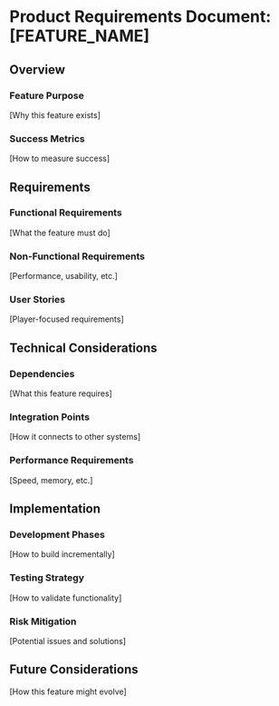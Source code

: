 # Product Requirements Document: [FEATURE_NAME]

## Overview
### Feature Purpose
[Why this feature exists]

### Success Metrics
[How to measure success]

## Requirements
### Functional Requirements
[What the feature must do]

### Non-Functional Requirements
[Performance, usability, etc.]

### User Stories
[Player-focused requirements]

## Technical Considerations
### Dependencies
[What this feature requires]

### Integration Points
[How it connects to other systems]

### Performance Requirements
[Speed, memory, etc.]

## Implementation
### Development Phases
[How to build incrementally]

### Testing Strategy
[How to validate functionality]

### Risk Mitigation
[Potential issues and solutions]

## Future Considerations
[How this feature might evolve]